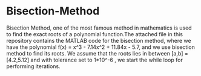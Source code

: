 # Bisection-Method
Bisection Method, one of the most famous method in mathematics is used to find the exact roots of a polynomial function.The attached file in this repository contains the MATLAB code for the bisection method, where we have the polynomial f(x) = x^3 - 7.14x^2 + 11.84x - 5.7, and we use bisection method to find its roots. We assume that the roots lies in between [a,b] = [4.2,5.12] and with tolerance set to 1*10^-6 , we start the while loop for performing iterations.
